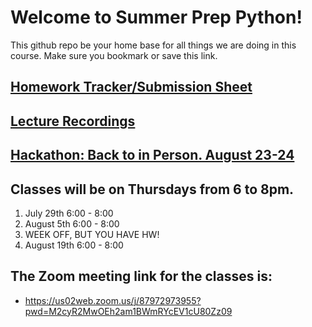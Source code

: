 # Welcome to Summer Prep Python!
This github repo be your home base for all things we are doing in this course.  Make sure you bookmark or save this link.

## [Homework Tracker/Submission Sheet](https://docs.google.com/spreadsheets/d/1XjKJqDVSYK-psNAbSJ7pZL0x9Ah8Ods9wJtME_0ntmg/edit#gid=0)

## [Lecture Recordings](https://docs.google.com/document/d/1E45JzE28NS3e_5V4hQLcKceFnq_4OTjGan-ncOi83PY/edit?usp=sharing)
	
## [Hackathon: Back to in Person. August 23-24](https://hopin.com/events/ctphackathon2021)

## Classes will be on Thursdays from 6 to 8pm. 
1. July 29th 6:00 - 8:00
2. August 5th 6:00 - 8:00
3. WEEK OFF, BUT YOU HAVE HW!
4. August 19th 6:00 - 8:00

## The Zoom meeting link for the classes is:  
* https://us02web.zoom.us/j/87972973955?pwd=M2cyR2MwOEh2am1BWmRYcEV1cU80Zz09
